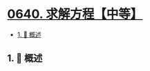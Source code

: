 # [0640. 求解方程【中等】](https://github.com/Tdahuyou/TNotes.leetcode/tree/main/notes/0640.%20%E6%B1%82%E8%A7%A3%E6%96%B9%E7%A8%8B%E3%80%90%E4%B8%AD%E7%AD%89%E3%80%91)

<!-- region:toc -->

- [1. 📝 概述](#1--概述)

<!-- endregion:toc -->

## 1. 📝 概述
